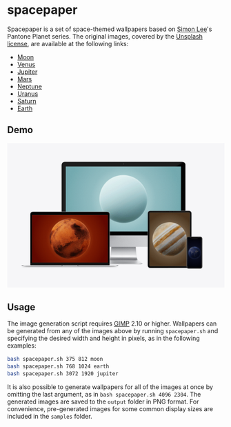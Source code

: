 # spacepaper

Spacepaper is a set of space-themed wallpapers based on [Simon Lee](https://unsplash.com/@simonppt)'s Pantone Planet series. The original images, covered by the [Unsplash license](https://unsplash.com/license), are available at the following links:

- [Moon](https://unsplash.com/photos/a-black-and-white-photo-of-the-moon-m0p-ALuA1ok)
- [Venus](https://unsplash.com/photos/a-piece-of-paper-with-a-picture-of-a-planet-on-it-O3oIMSvv6O8)
- [Jupiter](https://unsplash.com/photos/a-picture-of-a-planet-with-the-name-jupiter-on-it-_B7LjqNXu5Q)
- [Mars](https://unsplash.com/photos/a-close-up-of-a-picture-of-a-mars-planet-hrOXaenH640)
- [Neptune](https://unsplash.com/photos/a-picture-of-a-blue-object-on-a-blue-background-MzZ4WW3IT_U)
- [Uranus](https://unsplash.com/photos/a-picture-of-a-round-object-with-the-name-uranus-on-it-A6OTC1-Ok-A)
- [Saturn](https://unsplash.com/photos/a-saturn-planet-with-the-name-saturn-on-it-z1vpjHAq1o8)
- [Earth](https://unsplash.com/photos/a-picture-of-the-earth-taken-from-space-eGALMCJ_Cvk)

## Demo

![](https://github.com/piazzai/spacepaper/blob/master/demo.gif)

## Usage

The image generation script requires [GIMP](https://www.gimp.org/) 2.10 or higher. Wallpapers can be generated from any of the images above by running `spacepaper.sh` and specifying the desired width and height in pixels, as in the following examples:

```bash
bash spacepaper.sh 375 812 moon
bash spacepaper.sh 768 1024 earth
bash spacepaper.sh 3072 1920 jupiter
```

It is also possible to generate wallpapers for all of the images at once by omitting the last argument, as in `bash spacepaper.sh 4096 2304`. The generated images are saved to the `output` folder in PNG format. For convenience, pre-generated images for some common display sizes are included in the `samples` folder.

